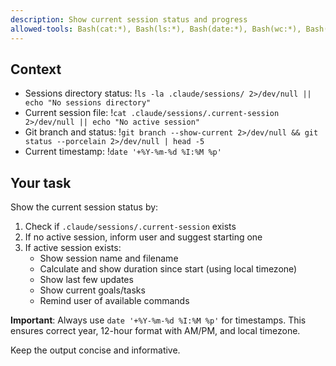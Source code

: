 ```yaml
---
description: Show current session status and progress
allowed-tools: Bash(cat:*), Bash(ls:*), Bash(date:*), Bash(wc:*), Bash(head:*), Bash(tail:*), Bash(env:*), Bash(git:*)
---
```


## Context

- Sessions directory status: !`ls -la .claude/sessions/ 2>/dev/null || echo "No sessions directory"`
- Current session file: !`cat .claude/sessions/.current-session 2>/dev/null || echo "No active session"`
- Git branch and status: !`git branch --show-current 2>/dev/null && git status --porcelain 2>/dev/null | head -5`
- Current timestamp: !`date '+%Y-%m-%d %I:%M %p'`

## Your task

Show the current session status by:

1. Check if `.claude/sessions/.current-session` exists
2. If no active session, inform user and suggest starting one
3. If active session exists:
   - Show session name and filename
   - Calculate and show duration since start (using local timezone)
   - Show last few updates
   - Show current goals/tasks
   - Remind user of available commands

**Important**: Always use `date '+%Y-%m-%d %I:%M %p'` for timestamps. This ensures correct year, 12-hour format with AM/PM, and local timezone.

Keep the output concise and informative.